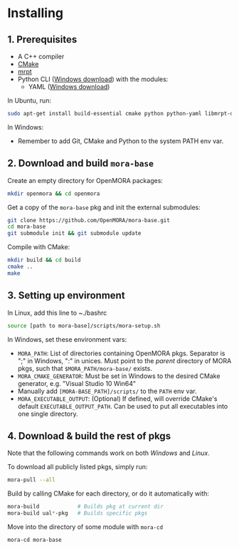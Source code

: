Installing
==========


## 1. Prerequisites 
* A C++ compiler
* [CMake](http://www.cmake.org/)
* [mrpt](http://www.mrpt.org/)
* Python CLI ([Windows download](https://www.python.org/download/windows)) with the modules:
  * YAML ([Windows download](http://pyyaml.org/wiki/PyYAML))

In Ubuntu, run: 

```bash
sudo apt-get install build-essential cmake python python-yaml libmrpt-dev
```
    
In Windows: 

 * Remember to add Git, CMake and Python to the system PATH env var.

## 2. Download and build `mora-base`
Create an empty directory for OpenMORA packages:

```bash
mkdir openmora && cd openmora
```

Get a copy of the `mora-base` pkg and init the external submodules:

```bash
git clone https://github.com/OpenMORA/mora-base.git
cd mora-base
git submodule init && git submodule update
```

Compile with CMake:

```bash
mkdir build && cd build 
cmake ..
make
```

## 3. Setting up environment
In Linux, add this line to ~./bashrc

```bash
source [path to mora-base]/scripts/mora-setup.sh
```
    
In Windows, set these environment vars:

  * `MORA_PATH`: List of directories containing OpenMORA pkgs. Separator is ";" in Windows, ":" in unices. Must point to the *parent* directory of MORA pkgs, such that  `$MORA_PATH/mora-base/` exists.
  * `MORA_CMAKE_GENERATOR`: Must be set in Windows to the desired CMake generator, e.g. "Visual Studio 10 Win64"
  * Manually add `[MORA-BASE_PATH]/scripts/` to the `PATH` env var.
  * `MORA_EXECUTABLE_OUTPUT`: (Optional) If defined, will override CMake's default `EXECUTABLE_OUTPUT_PATH`. Can be used to put all executables into one single directory.
    

## 4. Download & build the rest of pkgs
Note that the following commands work on both *Windows* and *Linux*.

To download all publicly listed pkgs, simply run: 

```bash
mora-pull --all
```

Build by calling CMake for each directory, or do it automatically with:

```bash
mora-build            # Builds pkg at current dir
mora-build ual*-pkg   # Builds specific pkgs
```
    
Move into the directory of some module with `mora-cd`

```bash
mora-cd mora-base 
```


